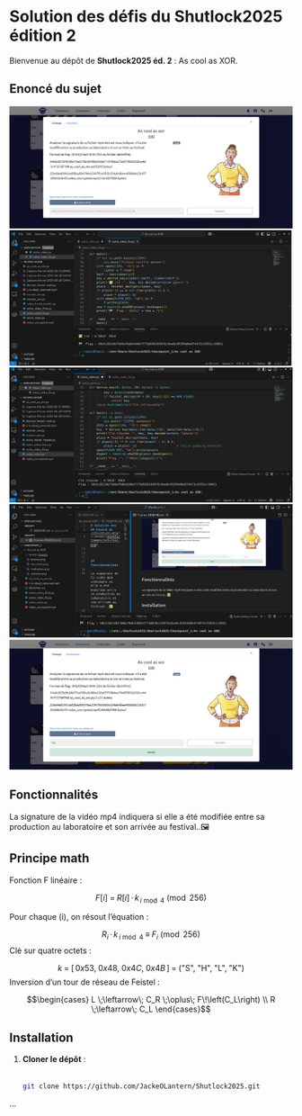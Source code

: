 # Solution des défis du Shutlock2025 édition 2

Bienvenue au dépôt de **Shutlock2025 éd. 2** : As cool as XOR.

## Enoncé du sujet
![image](assets/images/enonce.png)
![image](assets/images/execution.png)
![image](assets/images/realisation.png)
![image](assets/images/figuration.png)
![image](assets/images/solution.png)



## Fonctionnalités

La signature de la vidéo mp4 indiquera si elle a été modifiée entre sa production au laboratoire et son arrivée au festival..🖼️ 

## Principe math
Fonction F linéaire :


$$F[i] \;=\; R[i] \,\cdot\, k_{\,i \bmod 4} \pmod{256}$$

Pour chaque \(i\), on résout l’équation :

$$
R_i \,\cdot\, k_{\,i \bmod 4} \;\equiv\; F_i \pmod{256}
$$
Clé sur quatre octets :


$$k \;=\; [\,0x53,\; 0x48,\; 0x4C,\; 0x4B\,] 
  \;=\; (\text{"S"},\; \text{"H"},\; \text{"L"},\; \text{"K"})$$
Inversion d’un tour de réseau de Feistel :

$$\begin{cases}
L \;\leftarrow\; C_R \;\oplus\; F\!\left(C_L\right) \\
R \;\leftarrow\; C_L
\end{cases}$$

## Installation

1. **Cloner le dépôt** :
   ```bash

   git clone https://github.com/JackeOLantern/Shutlock2025.git

...
